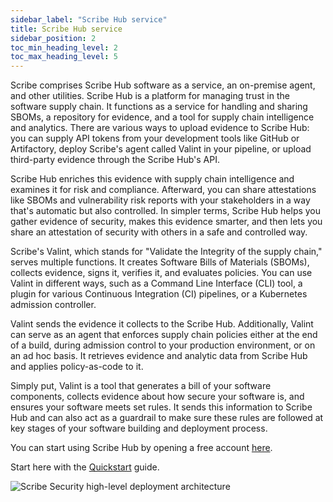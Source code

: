 ```yaml
---
sidebar_label: "Scribe Hub service"
title: Scribe Hub service
sidebar_position: 2
toc_min_heading_level: 2
toc_max_heading_level: 5
---
```


Scribe comprises Scribe Hub software as a service, an on-premise agent, and other utilities.
Scribe Hub is a platform for managing trust in the software supply chain. It functions as a service for handling and sharing SBOMs, a repository for evidence, and a tool for supply chain intelligence and analytics. There are various ways to upload evidence to Scribe Hub: you can supply API tokens from your development tools like GitHub or Artifactory, deploy Scribe's agent called Valint in your pipeline, or upload third-party evidence through the Scribe Hub's API.

Scribe Hub enriches this evidence with supply chain intelligence and examines it for risk and compliance. Afterward, you can share attestations like SBOMs and vulnerability risk reports with your stakeholders in a way that's automatic but also controlled. In simpler terms, Scribe Hub helps you gather evidence of security, makes this evidence smarter, and then lets you share an attestation of security with others in a safe and controlled way.

Scribe's Valint, which stands for "Validate the Integrity of the supply chain," serves multiple functions. It creates Software Bills of Materials (SBOMs), collects evidence, signs it, verifies it, and evaluates policies. You can use Valint in different ways, such as a Command Line Interface (CLI) tool, a plugin for various Continuous Integration (CI) pipelines, or a Kubernetes admission controller.

Valint sends the evidence it collects to the Scribe Hub. Additionally, Valint can serve as an agent that enforces supply chain policies either at the end of a build, during admission control to your production environment, or on an ad hoc basis. It retrieves evidence and analytic data from Scribe Hub and applies policy-as-code to it.

Simply put, Valint is a tool that generates a bill of your software components, collects evidence about how secure your software is, and ensures your software meets set rules. It sends this information to Scribe Hub and can also act as a guardrail to make sure these rules are followed at key stages of your software building and deployment process.

You can start using Scribe Hub by opening a free account [here](https://scribesecurity.com/scribe-platform-lp/ "Start Using Scribe For Free").

Start here with the [Quickstart](../getting-started/quick-start "Quickstart") guide.

<img src='../../img/start/how-scribe-works.jpg' alt='Scribe Security high-level deployment architecture'/>



